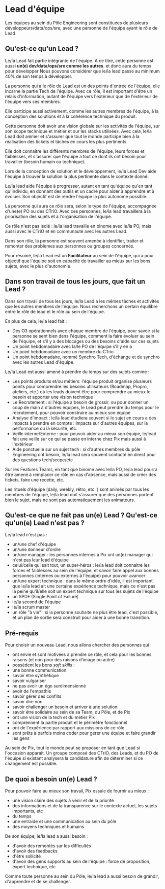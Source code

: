 # Lead d'équipe

Les équipes au sein du Pôle Engineering sont constituées de plusieurs développeurs/data/ops/sre, avec une personne de l'équipe ayant le rôle de Lead.

## Qu'est-ce qu'un Lead ? 

Le/la Lead fait partie intégrante de l'équipe. 
A ce titre, cette personne est aussi **un(e) dev/data/ops/sre comme les autres**, et donc aura du temps pour développer 
Nous pouvons considérer que le/la lead passe au minimum 40% de son temps à développer.

La personne qui a le rôle de Lead est un des points d'entrée de l'équipe, elle incarne la partie Tech de l'équipe. Avec ce rôle, il est important d'être un relais d'information, autant de l'équipe vers l'extérieur que de l'extérieur de l'équipe vers ses membres.

Elle participe aussi activement, comme les autres membres de l'équipe, à la conception des solutions et à la cohérence technique du produit.

Cette personne doit avoir une vision globale sur les activités de l'équipe, sur son scope technique et métier et sur les stacks utilisées. Avec cela, le/la Lead doit animer et s'assurer que tout le monde participe bien à la réalisation des tickets et tâches en cours les plus pertinents.

Elle doit connaitre les différents membres de l'équipe, leurs forces et faiblesses, et s'assurer que l'équipe a tout ce dont ils ont besoin pour travailler (besoin humain ou technique).

Lors de la conception de solution et le développement, le/la Lead Dev aide l'équipe à trouver la solution la plus pertinente dans le contexte donné. 

Le/la lead aide l'équipe à progresser, autant en tant qu'équipe qu'en tant qu'individu, en donnant des outils et un cadre pour aider à apprendre et à évoluer. Son objectif est de rendre l'équipe la plus autonome possible.

La personne qui aura ce rôle sera, selon le type de l'équipe, accompagnée d'une(e) PO ou des CTriO. Avec ces personnes, le/la lead travaillera à la priorisation des sujets et à l'organisation de l'équipe.

Ce rôle n'est pas isolé : le/la lead travaille en binome avec le/la PO, mais aussi avec le CTriO et en communauté avec les autres Lead.

Dans son rôle, la personne est souvent amenée à identifier, traiter et remonter des problèmes aux personnes ou groupes concernés.

Pour résumé, le/la Lead est un **Facilitateur** au sein de l'équipe, qui a pour objectif que l'équipe soit en capacité de travailler au mieux sur les bons sujets, avec le plus d'autonomie.

## Dans son travail de tous les jours, que fait un Lead ? 

Dans son travail de tous les jours, le/la Lead a les mêmes tâches et activités que les autres membres de l'équipe. Nous recherchons un certain équilibre entre le rôle de lead et le rôle au sein de l'équipe.

En plus de cela, le/la lead fait : 
- Des O3 opérationnels avec chaque membre de l'équipe, pour savoir si la personne se sent bien dans l'équipe, comment la faire évoluer au sein de l'équipe, et s'il y a des blocages ou des besoins d'aide sur ces sujets
- Un point hebdomadaire avec la/le PO de l'équipe s'il y en a 
- Un point hebdomadaire avec un membre du CTrio
- Un point hebdomadaire, nommé Synchro Tech, d'échange et de synchro avec les autres Lead d'équipe.  
  
Le/la Lead est aussi amené à prendre du temps sur des sujets comme : 
- Les points produits et/ou métiers: l'équipe produit organise plusieurs points pour comprendre les besoins utilisateurs (Roadmap, Propro, ateliers, etc.) où les leads doivent être pour comprendre au mieux le besoin et apporter une vision technique
- Le Recrutement : si l'équipe a besoin de grossir, ou pour donner un coup de main à d'autres équipes, le Lead peut prendre du temps pour le recrutement, pour pouvoir construire au mieux son équipe
- Analyse d'impact : le/la lead étudiera souvent si le sujet en cours a des impacts à prendre en compte : impacts sur d'autres équipes, sur la performance ou la sécurité, etc.
- Veille interne/Externe : pour pouvoir aider au mieux son équipe, le/lead fait une veille sur ce qui se passe en interne chez Pix mais aussi à l'extérieur
- Aide ponctuelle sur un sujet tech : si d'autres membres du pôle Engineering ont besoin, le/la lead sera souvent contacté en direct pour des questions tech/scope/etc

Sur les Features Teams, en tant que binome avec le/la PO, le/la lead pourra être amené à remplacer ce rôle en cas d'absence, mais aussi de créer des tickets, faire une recette, etc.

Les rituels d'équipe (daily, weekly, rétro, etc. ) sont animés par tous les membres de l'équipe, le/la lead doit s'assurer que des personnes portent bien le sujet, mais ne sont pas automatiquement les animateurs.


## Qu'est-ce que ne fait pas un(e) Lead ? Qu'est-ce qu'un(e) Lead n'est pas ? 

Le/la lead n'est pas :

- un/une chef d'équipe
- un/une donneur d'ordre 
- un/une manager : les personnes internes à Pix ont un(e) manager qui n'est pas leur lead d'équipe
- celui/celle qui sait tout, un super-héros : le/la lead doit connaitre les forces et faiblesses au sein de l'équipe, et savoir faire appel aux bonnes personnes (internes ou externes à l'équipe) pour pouvoir avancer
- un/une expert technique : dans le même ordre d'idée, il est important que le/la lead ait une certaine expérience technique, mais ce n'est pas la peine qu'il/elle soit un expert technique sur tous les sujets de l'équipe
- un SPOF (Single Point of Failure)
- le/la second de l'équipe
- le/la scrum master
- un rôle "à vie" : si la personne souhaite ne plus être lead, c'est possible, et un plan de sortie sera construit pour aider à une bonne transition.


## Pré-requis

Pour choisir un nouveau Lead, nous allons chercher des personnes qui :

- ont envie et sont motivées à prendre ce rôle, et cela pour les bonnes raisons (et non pour des raisons d'image ou autre)
- possèdent les bons *soft skills* :
 - une bonne communication 
 - savoir être synthétique
 - savoir vulgariser
 - ne pas avoir un égo surdimensionné
 - avoir de l'empathie
 - savoir gérer des conflits
 - savoir dire non
 - savoir challenger un besoin et arriver à une solution
 - savoir être solidaire au sein de sa Team, du Pôle, et de Pix
- ont une vision de la tech et du métier Pix
- comprennent la partie produit et le périmètre fonctionnel
- ont de l'expérience par rapport aux missions de ce rôle 
- sont prêts à parfois moins coder pour gérer une équipe et faire grandir les gens

Au sein de Pix, tout le monde peut se proposer en tant que Lead si l'occasion apparait. Un groupe composé des CTriO, des Leads, et du PO de l'équipe si existant analysera la candidature afin de déterminer si ce changement est possible.

## De quoi a besoin un(e) Lead ? 

Pour pouvoir faire au mieux son travail, Pix essaie de fournir au mieux :

- une vision claire des sujets à venir et de la priorité
- des informations et de la transparence sur le contexte actuel, les sujets importants, etc
- du temps
- une entraide et une communication au sein du pôle
- des moyens techniques et humains

De son équipe, le/la lead a aussi besoin :

- d'avoir des remontés sur les difficultés
- d'avoir des feedbacks
- d'être sollicité
- d'avoir des gens supports au sein de l'équipe : force de proposition, expert technique, etc

Comme toute personne au sein du Pôle, le/la lead a aussi besoin de grandir, d'apprendre et de se challenger.

